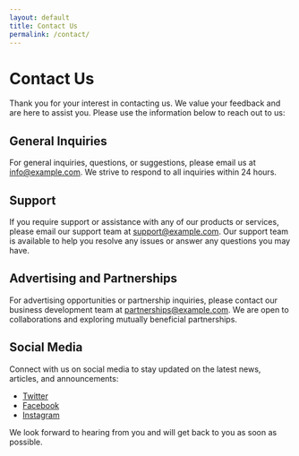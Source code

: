 ```yaml
---
layout: default
title: Contact Us
permalink: /contact/
---
```


# Contact Us

Thank you for your interest in contacting us. We value your feedback and are here to assist you. Please use the information below to reach out to us:

## General Inquiries

For general inquiries, questions, or suggestions, please email us at [info@example.com](mailto:info@example.com). We strive to respond to all inquiries within 24 hours.

## Support

If you require support or assistance with any of our products or services, please email our support team at [support@example.com](mailto:support@example.com). Our support team is available to help you resolve any issues or answer any questions you may have.

## Advertising and Partnerships

For advertising opportunities or partnership inquiries, please contact our business development team at [partnerships@example.com](mailto:partnerships@example.com). We are open to collaborations and exploring mutually beneficial partnerships.

## Social Media

Connect with us on social media to stay updated on the latest news, articles, and announcements:

- [Twitter](https://twitter.com/example)
- [Facebook](https://www.facebook.com/example)
- [Instagram](https://www.instagram.com/example)

We look forward to hearing from you and will get back to you as soon as possible.

